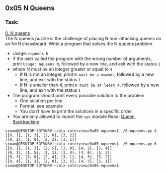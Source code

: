 ## 0x05 N Queens
### Task:
[0. N queens](./0-nqueens.py) <br>
The N queens puzzle is the challenge of placing N non-attacking queens on an N×N chessboard. Write a program that solves the N queens problem.

* Usage: `nqueens N`
* If the user called the program with the wrong number of arguments, print `Usage: nqueens N`, followed by a new line, and exit with the status `1`
* where N must be an integer greater or equal to `4`
  * If N is not an integer, print `N must be a number`, followed by a new line, and exit with the status `1`
  * If N is smaller than 4, print `N must be at least 4`, followed by a new line, and exit with the status `1`
* The program should print every possible solution to the problem
  * One solution per line
  * Format: see example
  * You don’t have to print the solutions in a specific order
* You are only allowed to import the `sys` module
Read: [Queen](./https://en.wikipedia.org/wiki/Queen_%28chess%29), [Backtracking](./https://en.wikipedia.org/wiki/Backtracking) <br>
```
simam@DESKTOP-5QTVNRV:~/alx-interview/0x05-nqueens$ ./0-nqueens.py 4
[[0, 1], [1, 3], [2, 0], [3, 2]]
[[0, 2], [1, 0], [2, 3], [3, 1]]
simam@DESKTOP-5QTVNRV:~/alx-interview/0x05-nqueens$ ./0-nqueens.py 6
[[0, 1], [1, 3], [2, 5], [3, 0], [4, 2], [5, 4]]
[[0, 2], [1, 5], [2, 1], [3, 4], [4, 0], [5, 3]]
[[0, 3], [1, 0], [2, 4], [3, 1], [4, 5], [5, 2]]
[[0, 4], [1, 2], [2, 0], [3, 5], [4, 3], [5, 1]]
simam@DESKTOP-5QTVNRV:~/alx-interview/0x05-nqueens$
```